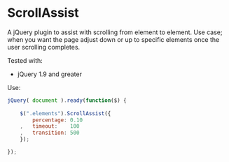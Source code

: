 ScrollAssist
===================
A jQuery plugin to assist with scrolling from element to element. Use case; when you want the page adjust down or up to specific elements once the user scrolling completes.


Tested with:

- jQuery 1.9 and greater


Use:

```javascript
jQuery( document ).ready(function($) {
   
   	$(".elements").ScrollAssist({
   		percentage: 0.10
   	,	timeout: 	100
   	,	transition: 500
   	});

});
```